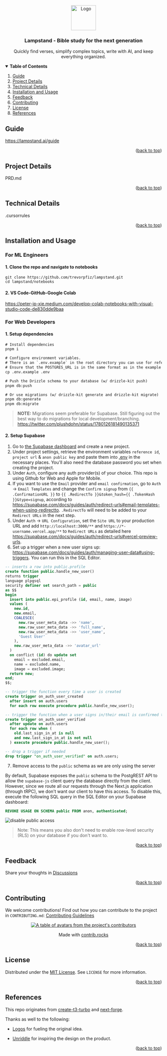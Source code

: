 <a name="readme-top"></a>

<!-- PROJECT LOGO -->
<br>
<div align="center">
  <a href="https://github.com/trevorpfiz/lampstand">
    <img src="https://github.com/user-attachments/assets/da556967-553c-428a-b00a-687ed78a63c5" alt="Logo" width="80" height="80">
  </a>

<h3 align="center">Lampstand - Bible study for the next generation</h3>

  <p align="center">
    Quickly find verses, simplify complex topics, write with AI, and keep everything organized.
  </p>
</div>

<!-- TABLE OF CONTENTS -->
<details open>
  <summary><strong>Table of Contents</strong></summary>
  <ol>
    <li><a href="#guide">Guide</a></li>
    <li><a href="#project-details">Project Details</a></li>
    <li><a href="#technical-details">Technical Details</a></li>
    <li><a href="#installation-and-usage">Installation and Usage</a></li>
    <li><a href="#feedback">Feedback</a></li>
    <li><a href="#contributing">Contributing</a></li>
    <li><a href="#license">License</a></li>
    <li><a href="#references">References</a></li>
  </ol>
</details>

<!-- Guide -->

## Guide

https://lampstand.ai/guide

<p align="right">(<a href="#readme-top">back to top</a>)</p>

<!-- PROJECT DETAILS -->

## Project Details

PRD.md

<p align="right">(<a href="#readme-top">back to top</a>)</p>

<!-- TECHNICAL DETAILS -->

## Technical Details

.cursorrules

<p align="right">(<a href="#readme-top">back to top</a>)</p>

<!-- INSTALLATION AND USAGE -->

## Installation and Usage

### For ML Engineers

#### 1. Clone the repo and navigate to notebooks

```
git clone https://github.com/trevorpfiz/lampstand.git
cd lampstand/notebooks
```

#### 2. VS Code-GitHub-Google Colab

https://peter-jp-xie.medium.com/develop-colab-notebooks-with-visual-studio-code-de830dde9baa

### For Web Developers

#### 1. Setup dependencies

```diff
# Install dependencies
pnpm i

# Configure environment variables.
# There is an `.env.example` in the root directory you can use for reference
# Ensure that the POSTGRES_URL is in the same format as in the example
cp .env.example .env

# Push the Drizzle schema to your database (w/ drizzle-kit push)
pnpm db:push

# Or use migrations (w/ drizzle-kit generate and drizzle-kit migrate)
pnpm db:generate
pnpm db:migrate
```

> **NOTE:** Migrations seem preferable for Supabase. Still figuring out the best way to do migrations for local development/branching. <https://twitter.com/plushdohn/status/1780126181490135371>

#### 2. Setup Supabase

1. Go to [the Supabase dashboard](https://app.supabase.com/projects) and create a new project.
2. Under project settings, retrieve the environment variables `reference id`, `project url` & `anon public key` and paste them into [.env](./.env.example) in the necessary places. You'll also need the database password you set when creating the project.
3. Under `Auth`, configure any auth provider(s) of your choice. This repo is using Github for Web and Apple for Mobile.
4. If you want to use the `Email` provider and `email confirmation`, go to `Auth` -> `Email Templates` and change the `Confirm signup` from `{{ .ConfirmationURL }}` to `{{ .RedirectTo }}&token_hash={{ .TokenHash }}&type=signup`, according to <https://supabase.com/docs/guides/auth/redirect-urls#email-templates-when-using-redirectto>. `.RedirectTo` will need to be added to your `Redirect URLs` in the next step.
5. Under `Auth` -> `URL Configuration`, set the `Site URL` to your production URL and add `http://localhost:3000/**` and `https://*-username.vercel.app/**` to `Redirect URLs` as detailed here <https://supabase.com/docs/guides/auth/redirect-urls#vercel-preview-urls>.
6. Set up a trigger when a new user signs up: <https://supabase.com/docs/guides/auth/managing-user-data#using-triggers>. You can run this in the SQL Editor.

```sql
-- inserts a row into public.profile
create function public.handle_new_user()
returns trigger
language plpgsql
security definer set search_path = public
as $$
begin
  insert into public.epi_profile (id, email, name, image)
  values (
    new.id,
    new.email,
    COALESCE(
      new.raw_user_meta_data ->> 'name',
      new.raw_user_meta_data ->> 'full_name',
      new.raw_user_meta_data ->> 'user_name',
      'Guest User'
    ),
    new.raw_user_meta_data ->> 'avatar_url'
  )
  on conflict (id) do update set
    email = excluded.email,
    name = excluded.name,
    image = excluded.image;
  return new;
end;
$$;

-- trigger the function every time a user is created
create trigger on_auth_user_created
  after insert on auth.users
  for each row execute procedure public.handle_new_user();

-- trigger the function when a user signs in/their email is confirmed to get missing values
create trigger on_auth_user_verified
  after update on auth.users
  for each row when (
    old.last_sign_in_at is null
    and new.last_sign_in_at is not null
  ) execute procedure public.handle_new_user();
```

```sql
-- drop a trigger if needed
drop trigger "on_auth_user_verified" on auth.users;
```

7. Remove access to the `public` schema as we are only using the server

By default, Supabase exposes the `public` schema to the PostgREST API to allow the `supabase-js` client query the database directly from the client. However, since we route all our requests through the Next.js application (through tRPC), we don't want our client to have this access. To disable this, execute the following SQL query in the SQL Editor on your Supabase dashboard:

```sql
REVOKE USAGE ON SCHEMA public FROM anon, authenticated;
```

![disable public access](https://user-images.githubusercontent.com/51714798/231810706-88b1db82-0cfd-485f-9043-ef12a53dc62f.png)

> Note: This means you also don't need to enable row-level security (RLS) on your database if you don't want to.

<p align="right">(<a href="#readme-top">back to top</a>)</p>

<!-- FEEDBACK -->

## Feedback

Share your thoughts in [Discussions](https://github.com/trevorpfiz/lampstand/discussions)

<p align="right">(<a href="#readme-top">back to top</a>)</p>

<!-- CONTRIBUTING -->

## Contributing

We welcome contributions! Find out how you can contribute to the project in `CONTRIBUTING.md`: [Contributing Guidelines](https://github.com/trevorpfiz/lampstand/blob/main/CONTRIBUTING.md)

<a href="https://github.com/trevorpfiz/lampstand/graphs/contributors">
  <p align="center">
    <img src="https://contrib.rocks/image?repo=trevorpfiz/lampstand" alt="A table of avatars from the project's contributors" />
  </p>
</a>

<p align="center">
  Made with <a rel="noopener noreferrer" target="_blank" href="https://contrib.rocks">contrib.rocks</a>
</p>

<p align="right">(<a href="#readme-top">back to top</a>)</p>

<!-- LICENSE -->

## License

Distributed under the [MIT License](https://github.com/trevorpfiz/lampstand/blob/main/LICENSE). See `LICENSE` for more information.

<p align="right">(<a href="#readme-top">back to top</a>)</p>

<!-- REFERENCES -->

## References

This repo originates from [create-t3-turbo](https://github.com/t3-oss/create-t3-turbo) and [next-forge](https://github.com/haydenbleasel/next-forge).

Thanks as well to the following:

- [Logos](https://www.logos.com/) for fueling the original idea.

- [Unriddle](https://www.unriddle.ai/) for inspiring the design on the product.

<p align="right">(<a href="#readme-top">back to top</a>)</p>
